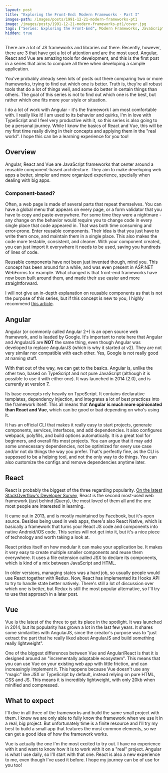```yaml
---
layout: post
title: "Exploring the Front-End: Modern Frameworks - Part I"
images-path: /images/posts/1991-12-21-modern-frameworks-pt1
image: /images/posts/1991-12-21-modern-frameworks-pt1/cover.jpg
tags: ["Series: Exploring the Front-End", Modern Frameworks, JavaScript, Software Development]
hidden: true
---
```


There are a lot of JS frameworks and libraries out there. Recently, however, there are 3 that have got a lot of attention and are the most used. Angular, React and Vue are amazing tools for development, and this is the first post in a series that aims to compare all three when developing a sample application.

You've probably already seen lots of posts out there comparing two or more frameworks, trying to find out which one is better. Truth is, they're all robust tools that do a lot of things well, and some do better in certain things than others. The goal of this series is not to find out which one is the best, but rather which one fits more your style or situation.

I do a lot of work with Angular - it's the framework I am most comfortable with. I really like it! I am used to its behavior and quirks, I'm in love with TypeScript and I feel very productive with it, so this series is also going to be a personal journey. While I know the basics of React and Vue, this will be my first time really diving in their concepts and applying them in the "real world". I hope this can be a learning experience for you too!

## Overview

Angular, React and Vue are JavaScript frameworks that center around a reusable component-based architecture. They aim to make developing web apps a better, simpler and more organized experience, specially when dealing with big apps.

### Component-based?

Often, a web page is made of several parts that repeat themselves. You can have a global menu that appears on every page, or a form validator that you have to copy and paste everywhere. For some time they were a nightmare - any change on the behavior would require you to change code in every single place that code appeared in. That was both time consuming and error-prone.
Enter reusable components. Their idea is that you just have to write them once, and maintain them in a single place. This also makes the code more testable, consistent, and cleaner. With your <form-validator> component created, you can just import it everywhere it needs to be used, saving you hundreds of lines of code.
    
Reusable components have not been just invented though, mind you. This concept has been around for a while, and was even present in ASP.NET WebForms for example. What changed is that front-end frameworks have now been built around them, and made their use easier and more straightforward.
    
I will not give an in-depth explanation on reusable components as that is not the purpose of this series, but if this concept is new to you, I highly recommend [this article](https://medium.com/@dan.shapiro1210/understanding-component-based-architecture-3ff48ec0c238).

## Angular

Angular (or commonly called Angular 2+) is an open source web framework, and is leaded by Google. It's important to note here that Angular and AngularJS are **NOT** the same thing, even though Angular was developed to replace AngularJS (which is why it started at v2). They are not very similar nor compatible with each other. Yes, Google is not really good at naming stuff.

With that out of the way, we can get to the basics. Angular is, unlike the other two, based on TypeScript and not pure JavaScript (although it is possible to use it with either one). It was launched in 2014 (2.0), and is currently at version 7.

Its base concepts rely heavily on TypeScript. It contains declarative templates, dependency injection, and integrates a lot of best practices into the framework itself. This all means that **Angular is much more opinionated than React and Vue**, which can be good or bad depending on who's using it.

It has an official CLI that makes it really easy to start projects, generate components, services, interfaces, and add dependencies. It also configures webpack, polyfills, and build options automatically. It is a great tool for beginners, and overall fits most projects. You can argue that it may add some unnecessary dependencies, not be optimized for every use case and/or not do things the way you prefer. That's perfectly fine, as the CLI is supposed to be a helping tool, and not the only way to do things. You can also customize the configs and remove dependencies anytime later.

## React

React is probably the biggest of the three regarding popularity. [On the latest StackOverflow's Developer Survey](https://insights.stackoverflow.com/survey/2019), React is the second most-used web framework (just behind jQuery), the most loved of them all and the one most people are interested in learning.

It came out in 2013, and is mostly maintained by Facebook, but it's open source. Besides being used in web apps, there's also React Native, which is basically a framework that turns your React JS code and components into native Android/iOS code. This series will not get into it, but it's a nice piece of technology and worth taking a look at.

React prides itself on how modular it can make your application be. It makes it very easy to create multiple smaller components and reuse them everywhere. It uses a file extension called JSX to declare its components, which is kind of a mix between JavaScript and HTML.

In older versions, managing states was a hard job, so usually people would use React together with Redux. Now, React has implemented its Hooks API to try to handle state better natively. There's still a lot of discussion over which one is better, but Redux is still the most popular alternative, so I'll try to use that approach in a later post.
    
    
## Vue

Vue is the latest of the three to get its place in the spotlight. It was launched in 2014, but its popularity has grown a lot in the last few years. It shares some similarities with AngularJS, since the creator's purpose was to "just extract the part that he really liked about AngularJS and build something really lightweight".

One of the biggest differences between Vue and Angular/React is that it is designed around an "incrementally adoptable ecosystem". This means that you can use Vue on your existing web app with little friction, and can increasingly implement it. This happens because Vue doesn't use any "magic" like JSX or TypeScript by default, instead relying on pure HTML, CSS and JS. This means it is incredibly lightweight, with only 20kb when minified and compressed.

## What to expect

I'll dive in all three of the frameworks and build the same small project with them. I know we are only able to fully know the framework when we use it in a real, big project. But unfortunately time is a finite resource and I'll try my best to build a small app that features the most common elements, so we can get a good idea of how the framework works.

Vue is actually the one I'm the most excited to try out. I have no experience with it and want to know how it is to work with it on a "real" project. Angular is what I use daily, so I'll start with that one. React is also a new experience to me, even though I've used it before. I hope my journey can be of use for you too!